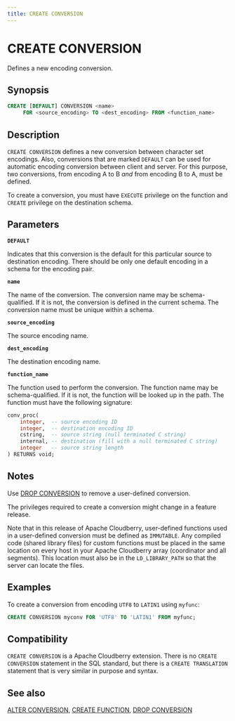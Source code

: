 ```yaml
---
title: CREATE CONVERSION
---
```


# CREATE CONVERSION

Defines a new encoding conversion.

## Synopsis

```sql
CREATE [DEFAULT] CONVERSION <name>
     FOR <source_encoding> TO <dest_encoding> FROM <function_name>
```

## Description

`CREATE CONVERSION` defines a new conversion between character set encodings. Also, conversions that are marked `DEFAULT` can be used for automatic encoding conversion between client and server. For this purpose, two conversions, from encoding A to B *and* from encoding B to A, must be defined.

To create a conversion, you must have `EXECUTE` privilege on the function and `CREATE` privilege on the destination schema.

## Parameters

**`DEFAULT`**

Indicates that this conversion is the default for this particular source to destination encoding. There should be only one default encoding in a schema for the encoding pair.

**`name`**

The name of the conversion. The conversion name may be schema-qualified. If it is not, the conversion is defined in the current schema. The conversion name must be unique within a schema.

**`source_encoding`**

The source encoding name.

**`dest_encoding`**

The destination encoding name.

**`function_name`**

The function used to perform the conversion. The function name may be schema-qualified. If it is not, the function will be looked up in the path. The function must have the following signature:

```sql
conv_proc(
    integer,  -- source encoding ID
    integer,  -- destination encoding ID
    cstring,  -- source string (null terminated C string)
    internal, -- destination (fill with a null terminated C string)
    integer   -- source string length
) RETURNS void;
```

## Notes

Use [DROP CONVERSION](/docs/sql-stmts/drop-conversion.md) to remove a user-defined conversion.

The privileges required to create a conversion might change in a feature release.

Note that in this release of Apache Cloudberry, user-defined functions used in a user-defined conversion must be defined as `IMMUTABLE`. Any compiled code (shared library files) for custom functions must be placed in the same location on every host in your Apache Cloudberry array (coordinator and all segments). This location must also be in the `LD_LIBRARY_PATH` so that the server can locate the files.


## Examples

To create a conversion from encoding `UTF8` to `LATIN1` using `myfunc`:

```sql
CREATE CONVERSION myconv FOR 'UTF8' TO 'LATIN1' FROM myfunc;
```

## Compatibility

`CREATE CONVERSION` is a Apache Cloudberry extension. There is no `CREATE CONVERSION` statement in the SQL standard, but there is a `CREATE TRANSLATION` statement that is very similar in purpose and syntax.

## See also

[ALTER CONVERSION](/docs/sql-stmts/alter-conversion.md), [CREATE FUNCTION](/docs/sql-stmts/create-function.md), [DROP CONVERSION](/docs/sql-stmts/drop-conversion.md)
